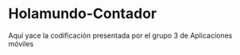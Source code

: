 
# Holamundo-Contador
Aquí yace la codificación presentada por el grupo 3 de Aplicaciones móviles



